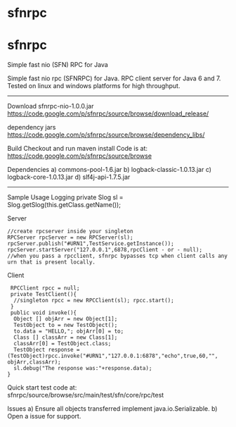 # sfnrpc
# sfnrpc
Simple fast nio (SFN) RPC for Java

Simple fast nio rpc (SFNRPC) for Java.
RPC client server for Java 6 and 7. Tested on linux and windows platforms for high throughput.

<hr size="1"/>

Download
sfnrpc-nio-1.0.0.jar
https://code.google.com/p/sfnrpc/source/browse/download_release/

dependency jars
https://code.google.com/p/sfnrpc/source/browse/dependency_libs/

Build
Checkout and run maven install Code is at: https://code.google.com/p/sfnrpc/source/browse

Dependencies
a) commons-pool-1.6.jar b) logback-classic-1.0.13.jar c) logback-core-1.0.13.jar d) slf4j-api-1.7.5.jar

<hr size="1"/>

Sample Usage
Logging
private Slog sl = Slog.getSlog(this.getClass.getName());

Server
```
//create rpcserver inside your singleton 
RPCServer rpcServer = new RPCServer(sl); 
rpcServer.publish("#URN1",TestService.getInstance()); 
rpcServer.startServer("127.0.0.1",6878,rpcClient - or - null); 
//when you pass a rpcclient, sfnrpc bypasses tcp when client calls any urn that is present locally.
```

Client
``` 
 RPCClient rpcc = null; 
 private TestClient(){
  //singleton rpcc = new RPCClient(sl); rpcc.start(); 
 } 
 public void invoke(){ 
  Object [] objArr = new Object[1]; 
  TestObject to = new TestObject(); 
  to.data = "HELLO,"; objArr[0] = to; 
  Class [] classArr = new Class[1]; 
  classArr[0] = TestObject.class; 
  TestObject response = (TestObject)rpcc.invoke("#URN1","127.0.0.1:6878","echo",true,60,"", objArr,classArr); 
  sl.debug("The response was:"+response.data); 
}

```

Quick start test code at:
sfnrpc/source/browse/src/main/test/sfn/core/rpc/test

Issues
a) Ensure all objects transferred implement java.io.Serializable. 
b) Open a issue for support.
